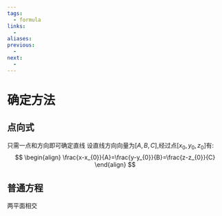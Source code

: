 ```yaml
---
tags:
  - formula
links:
  - 
aliases:
previous:
  - 
next:
  -
---
```

# 确定方法
## 点向式
只需一点和方向即可确定直线
设直线方向向量为$[A,B,C]$,经过点$[x_{0},y_{0},z_{0}]$有:
$$
\begin{align}
\frac{x-x_{0}}{A}=\frac{y-y_{0}}{B}=\frac{z-z_{0}}{C}
\end{align}
$$

## 普通方程
两平面相交


